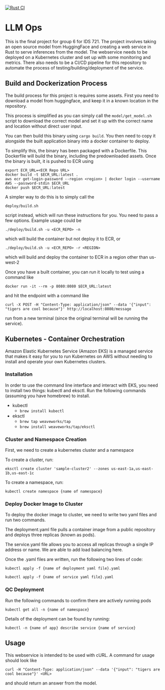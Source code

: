 [![Rust CI](https://github.com/NikhilSinha0/llm_mlops/actions/workflows/rust.yml/badge.svg)](https://github.com/NikhilSinha0/llm_mlops/actions/workflows/rust.yml)

# LLM Ops

This is the final project for group 6 for IDS 721. The project involves taking an open source model from HuggingFace and creating a web service in Rust to serve inferences from the model. The webservice needs to be deployed on a Kubernetes cluster and set up with some monitoring and metrics. There also needs to be a CI/CD pipeline for this repository to automate the process of testing/building/deployment of the service.

## Build and Dockerization Process

The build process for this project is requires some assets. First you need to download a model from huggingface, and keep it in a known location in the repository.

This process is simplified as you can simply call the `model/get_model.sh` script to download the correct model and set it up with the correct name and location without direct user input.

You can then build this binary using `cargo build`. You then need to copy it alongside the built application binary into a docker container to deploy.

To simplify this, the binary has been packaged with a Dockerfile. This Dockerfile will build the binary, including the predownloaded assets. Once the binary is built, it is pushed to ECR using

```
export ECR_URL=<ECR Repo URL>
docker build -t $ECR_URL:latest .
aws ecr get-login-password --region <region> | docker login --username AWS --password-stdin $ECR_URL
docker push $ECR_URL:latest
```

A simpler way to do this is to simply call the
```
deploy/build.sh
```
script instead, which will run these instructions for you. You need to pass a few options. Example usage could be
```
./deploy/build.sh -u <ECR_REPO> -n
```
which will build the container but not deploy it to ECR, or
```
./deploy/build.sh -u <ECR_REPO> -r <REGION>
```
which will build and deploy the container to ECR in a region other than us-west-2

Once you have a built container, you can run it locally to test using a command like
```
docker run -it --rm -p 8080:8080 $ECR_URL:latest
```

and hit the endpoint with a command like
```
curl -X POST -H "Content-Type: application/json" --data '{"input": "tigers are cool because"}' http://localhost:8080/message
```
run from a new terminal (since the original terminal will be running the service).

## Kubernetes - Container Orchestration

Amazon Elastic Kubernetes Service (Amazon EKS) is a managed service that makes it easy for you to run Kubernetes on AWS without needing to install and operate your own Kubernetes clusters.

### Installation
In order to use the command line interface and interact with EKS, you need to install two things: kubectl and eksctl. Run the following commands (assuming you have homebrew) to install.
* kubectl
    * `brew install kubectl`
* eksctl
    * `brew tap weaveworks/tap`
    * `brew install weaveworks/tap/eksctl`

### Cluster and Namespace Creation
First, we need to create a kubernetes cluster and a namespace

To create a cluster, run: 

`eksctl create cluster 'sample-cluster2' --zones us-east-1a,us-east-1b,us-east-1c`

To create a namespace, run: 

`kubectl create namespace {name of namespace}`

### Deploy Docker Image to Cluster

To deploy the docker image to cluster, we need to write two yaml files and run two commands.

The deployment.yaml file pulls a container image from a public repository and deploys three replicas (known as pods).

The service.yaml file allows you to access all replicas through a single IP address or name. We are able to add load balancing here.

Once the .yaml files are written, run the following two lines of code:

`kubectl apply -f {name of deployment yaml file}.yaml`

`kubectl apply -f {name of service yaml file}.yaml`


### QC Deployment

Run the following commands to confirm there are actively running pods

`kubectl get all -n {name of namespace}`

Details of the deployment can be found by running: 

`kubectl -n {name of app} describe service {name of service}`



## Usage

This webservice is intended to be used with cURL. A command for usage should look like

```
curl -H "Content-Type: application/json" --data '{"input": "tigers are cool because"}' <URL>
```

and should return an answer from the model.

